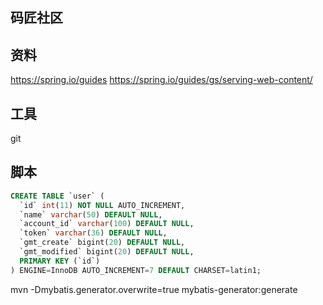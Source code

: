 ## 码匠社区

## 资料
https://spring.io/guides
https://spring.io/guides/gs/serving-web-content/

## 工具
git


## 脚本

```sql
CREATE TABLE `user` (
  `id` int(11) NOT NULL AUTO_INCREMENT,
  `name` varchar(50) DEFAULT NULL,
  `account_id` varchar(100) DEFAULT NULL,
  `token` varchar(36) DEFAULT NULL,
  `gmt_create` bigint(20) DEFAULT NULL,
  `gmt_modified` bigint(20) DEFAULT NULL,
  PRIMARY KEY (`id`)
) ENGINE=InnoDB AUTO_INCREMENT=7 DEFAULT CHARSET=latin1;
```

mvn -Dmybatis.generator.overwrite=true mybatis-generator:generate
